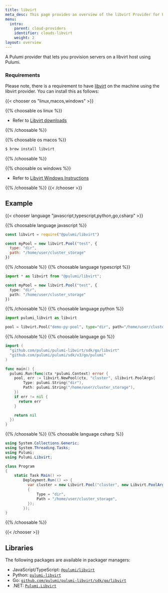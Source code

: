 ```yaml
---
title: libvirt
meta_desc: This page provides an overview of the libvirt Provider for Pulumi.
menu:
  intro:
    parent: cloud-providers
    identifier: clouds-libvirt
    weight: 2
layout: overview
---
```


A Pulumi provider that lets you provision servers on a libvirt host using Pulumi.

### Requirements

Please note, there is a requirement to have [libvirt](https://libvirt.org/) on the machine using the libvirt provider. You can
install this as follows:

{{< chooser os "linux,macos,windows" >}}

{{% choosable os linux %}}

* Refer to [Libvirt downloads](https://libvirt.org/downloads.html)

{{% /choosable %}}

{{% choosable os macos %}}

```bash
$ brew install libvirt
```

{{% /choosable %}}

{{% choosable os windows %}}

* Refer to [Libvirt Windows Instructions](https://libvirt.org/windows.html)

{{% /choosable %}}
{{< /chooser >}}

## Example

{{< chooser language "javascript,typescript,python,go,csharp" >}}

{{% choosable language javascript %}}

```javascript
const libvirt = require("@pulumi/libvirt")

const myPool = new libvirt.Pool("test", {
  type: "dir",
  path: "/home/user/cluster_storage"
})
```

{{% /choosable %}}
{{% choosable language typescript %}}

```typescript
import * as libvirt from "@pulumi/libvirt";

const myPool = new libvirt.Pool("test", {
  type: "dir",
  path: "/home/user/cluster_storage"
})
```

{{% /choosable %}}
{{% choosable language python %}}

```python
import pulumi_libvirt as libvirt

pool = libvirt.Pool("demo-py-pool", type="dir", path="/home/user/cluster_storage")
```

{{% /choosable %}}
{{% choosable language go %}}

```go
import (
  "github.com/pulumi/pulumi-libvirt/sdk/go/libvirt"
  "github.com/pulumi/pulumi/sdk/v3/go/pulumi"
)

func main() {
  pulumi.Run(func(ctx *pulumi.Context) error {
    pool, err := libvirt.NewPool(ctx, "cluster", &libvirt.PoolArgs{
        Type: pulumi.String("dir"),
        Path: pulumi.String("/home/user/cluster_storage"),
    })
    if err != nil {
      return err
    }

    return nil
  })
}
```

{{% /choosable %}}
{{% choosable language csharp %}}

```csharp
using System.Collections.Generic;
using System.Threading.Tasks;
using Pulumi;
using Pulumi.Libvirt;

class Program
{
    static Task Main() =>
        Deployment.Run(() => {
          var cluster = new Libvirt.Pool("cluster", new Libvirt.PoolArgs
          {
              Type = "dir",
              Path = "/home/user/cluster_storage",
          });
        });
}
```

{{% /choosable %}}

{{< /chooser >}}

## Libraries

The following packages are available in packager managers:

* JavaScript/TypeScript: [`@pulumi/libvirt`](https://www.npmjs.com/package/@pulumi/libvirt)
* Python: [`pulumi-libvirt`](https://pypi.org/project/pulumi-libvirt/)
* Go: [`github.com/pulumi/pulumi-libvirt/sdk/go/libvirt`](https://github.com/pulumi/pulumi-libvirt)
* .NET: [`Pulumi.Libvirt`](https://www.nuget.org/packages/Pulumi.Libvirt)

